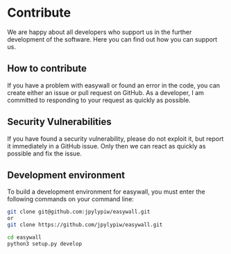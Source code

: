 # Contribute

We are happy about all developers who support us in the further development of the software. Here you can find out how you can support us.

## How to contribute

If you have a problem with easywall or found an error in the code, you can create either an issue or pull request on GitHub. As a developer, I am committed to responding to your request as quickly as possible.

## Security Vulnerabilities

If you have found a security vulnerability, please do not exploit it, but report it immediately in a GitHub issue. Only then we can react as quickly as possible and fix the issue.

## Development environment

To build a development environment for easywall, you must enter the following commands on your command line:

```bash
git clone git@github.com:jpylypiw/easywall.git
or
git clone https://github.com/jpylypiw/easywall.git

cd easywall
python3 setup.py develop
```
